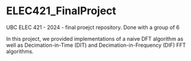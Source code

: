 # ELEC421_FinalProject
UBC ELEC 421 - 2024 - final proejct repository. Done with a group of 6

In this project, we provided implementations of a naive DFT algorithm as well as Decimation-in-Time (DIT) and Decimation-in-Frequency (DIF) FFT algorithms. 
